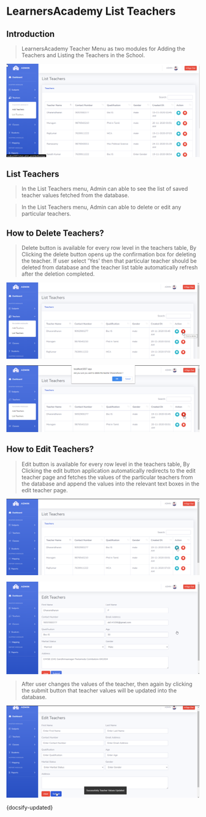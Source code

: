 # LearnersAcademy List Teachers

## Introduction

> LearnersAcademy Teacher Menu as two modules for Adding the Teachers and Listing the Teachers in the School.

![Img - List Teacher Page](../images/list_teachers.png "List Teacher Page")


## List Teachers

> In the List Teachers menu, Admin can able to see the list of saved teacher values fetched from the database.

> In the List Teachers menu, Admin can able to delete or edit any particular teachers.

## How to Delete Teachers?

> Delete button is available for every row level in the teachers table, By Clicking the delete button opens up the confirmation box for deleting the teacher. 
If user select 'Yes' then that particular teacher should be deleted from database and the teacher list table automatically refresh after the deletion completed.
 
![Img - Delete Teacher Clicking](../images/delete_teachers_clicking.png "Delete Teacher Clicking")

![Img - Delete Teacher](../images/delete_teachers.png "Delete Teacher")


## How to Edit Teachers?

> Edit button is available for every row level in the teachers table, By Clicking the edit button application automatically redirects to the edit teacher page and fetches the values of the particular teachers from the database and append the values into the relevant text boxes in the edit teacher page. 
 
![Img - Edit Teacher Clicking](../images/edit_teachers_clicking.png "Edit Teacher Clicking")

![Img - Edit Teacher](../images/edit_teachers.png "Edit Teacher")


>After user changes the values of the teacher, then again by clicking the submit button that teacher values will be updated into the database.

![Img - Edit Teacher Success](../images/edit_teachers_success.png "Edit Teacher Success")


{docsify-updated}



